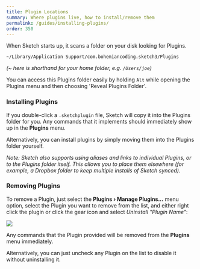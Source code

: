 ```yaml
---
title: Plugin Locations
summary: Where plugins live, how to install/remove them
permalink: /guides/installing-plugins/
order: 350
---
```


When Sketch starts up, it scans a folder on your disk looking for Plugins.

```
~/Library/Application Support/com.bohemiancoding.sketch3/Plugins
```

_(~ here is shorthand for your home folder, e.g. `/Users/joe`)_

You can access this Plugins folder easily by holding `Alt` while opening the Plugins menu and then choosing 'Reveal Plugins Folder'.

### Installing Plugins

If you double-click a `.sketchplugin` file, Sketch will copy it into the Plugins folder for you. Any commands that it implements should immediately show up in the **Plugins** menu.

Alternatively, you can install plugins by simply moving them into the Plugins folder yourself.

_Note: Sketch also supports using aliases and links to individual Plugins, or to the Plugins folder itself. This allows you to place them elsewhere (for example, a Dropbox folder to keep multiple installs of Sketch synced)._

### Removing Plugins

To remove a Plugin, just select the **Plugins › Manage Plugins…** menu option, select the Plugin you want to remove from the list, and either right click the plugin or click the gear icon and select _Uninstall "Plugin Name"_:

![](/images/developer/plugin-uninstall.png)

Any commands that the Plugin provided will be removed from the **Plugins** menu immediately.

Alternatively, you can just uncheck any Plugin on the list to disable it without uninstalling it.
